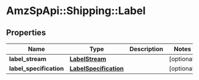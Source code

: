 # AmzSpApi::Shipping::Label

## Properties
Name | Type | Description | Notes
------------ | ------------- | ------------- | -------------
**label_stream** | [**LabelStream**](LabelStream.md) |  | [optional] 
**label_specification** | [**LabelSpecification**](LabelSpecification.md) |  | [optional] 


